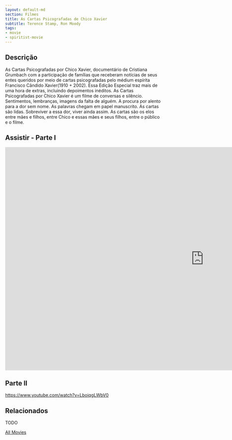 ```yaml
---
layout: default-md
section: Filmes
title: As Cartas Psicografadas de Chico Xavier 
subtitle: Terence Stamp, Ron Moody
tags: 
- movie
- spiritist-movie
---
```


## Descrição
As Cartas Psicografadas por Chico Xavier, documentário de Cristiana Grumbach com a participação de famílias que receberam notícias de seus entes queridos por meio de cartas psicografadas pelo médium espírita Francisco Cândido Xavier(1910 + 2002). Essa Edição Especial traz mais de uma hora de extras, incluindo depoimentos inéditos. As Cartas Psicografadas por Chico Xavier é um filme de conversas e silêncio. Sentimentos, lembranças, imagens da falta de alguém. A procura por alento para a dor sem nome. As palavras chegam em papel manuscrito. As cartas são lidas. Sobreviver a essa dor, viver ainda assim. As cartas são os elos entre mães e filhos, entre Chico e essas mães e seus filhos, entre o público e o filme.



## Assistir - Parte I
<iframe width="1280" height="720" src="https://www.youtube.com/embed/aIKYFT75vbc" frameborder="0" allow="accelerometer; autoplay; encrypted-media; gyroscope; picture-in-picture" allowfullscreen></iframe>

## Parte II
https://www.youtube.com/watch?v=LboiqgLWbV0


## Relacionados
TODO


<a href="/movies" class="button">All Movies</a>